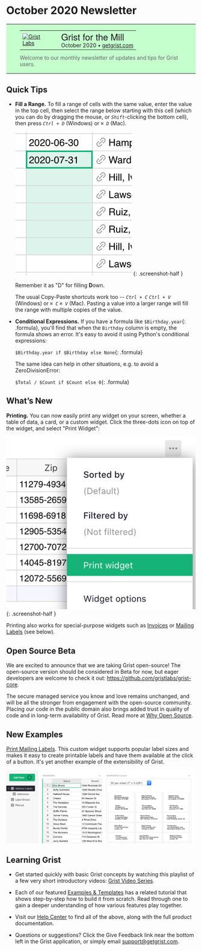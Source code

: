 # October 2020 Newsletter

<style>
  /* restore some poorly overridden defaults */
  .newsletter-header .table {
    background-color: initial;
    border: initial;
  }
  .newsletter-header .table > tbody > tr > td {
    padding: initial;
    border: initial;
    vertical-align: initial;
  }
  .newsletter-header img.header-img {
    padding: initial;
    max-width: initial;
    display: initial;
    padding: initial;
    line-height: initial;
    background-color: initial;
    border: initial;
    border-radius: initial;
    margin: initial;
  }

  /* copy newsletter styles, with a prefix for sufficient specificity */
  .newsletter-header .header {
    border: none;
    padding: 0;
    margin: 0;
  }
  .newsletter-header table > tbody > tr > td.header-image {
    width: 80px;
    padding-right: 16px;
  }
  .newsletter-header table > tbody > tr > td.header-text {
    background-color: #c4ffcd;
    padding: 16px 36px;
  }
  .newsletter-header table.header-top {
    border: none;
    padding: 0;
    margin: 0;
    width: 100%;
  }
  .header-title {
    font-family: Helvetica Neue, Helvetica, Arial, sans-serif;
    font-size: 24px;
    line-height: 28px;
  }
  .header-month {
  }
  .header-welcome {
    margin-top: 12px;
    color: #666666;
  }
</style>
<div class="newsletter-header">
<table class="header" cellpadding="0" cellspacing="0" border="0"><tr>
  <td class="header-text">
    <table class="header-top"><tr>
      <td class="header-image">
        <a href="https://www.getgrist.com">
          <img class="header-img" src="/images/newsletters/2020-10/pumpkin-logo.png" width="81" height="80" alt="Grist Labs" border="0">
        </a>
      </td>
      <td class="header-top-text">
        <div class="header-title">Grist for the Mill</div>
        <div class="header-month">October 2020
          &#8226; <a href="https://www.getgrist.com/">getgrist.com</a></div>
      </td>
    </tr></table>
    <div class="header-welcome">
      Welcome to our monthly newsletter of updates and tips for Grist users.
    </div>
  </td>
</tr></table>
</div>

## Quick Tips

- **Fill a Range.** To fill a range of cells with the same value, enter the value
  in the top cell, then select the range below starting with this cell (which you can do by dragging
  the mouse, or <code class="keys">*Shift*</code>-clicking the bottom cell), then press
  <code class="keys">*Ctrl* + *D*</code> (Windows) or <code class="keys">*⌘* *D*</code> (Mac).

    <span class="screenshot-large">*![Fill Range](../images/newsletters/2020-10/fill-range.png)*</span>
      {: .screenshot-half }

    Remember it as "D" for filling **D**own.

    The usual Copy-Paste shortcuts work too -- <code class="keys">*Ctrl* + *C*</code>
    <code class="keys">*Ctrl* + *V*</code> (Windows) or <code class="keys">*⌘* *C*</code>
    <code class="keys">*⌘* *V*</code> (Mac). Pasting a value into a larger range will fill the range
    with multiple copies of the value.

- **Conditional Expressions.** If you have a formula like `$Birthday.year`{: .formula}, you'll
  find that when the `Birthday` column is empty, the formula shows an error. It's easy to avoid it
  using Python's conditional expressions:

    `$Birthday.year if $Birthday else None`{: .formula}

    The same idea can help in other situations, e.g. to avoid a ZeroDivisionError:

    `$Total / $Count if $Count else 0`{: .formula}

## What’s New

**Printing.** You can now easily print any widget on your screen, whether a table of data, a card,
or a custom widget. Click the three-dots icon on top of the widget, and select "Print Widget":

  <span class="screenshot-large">*![Print Widget](../images/newsletters/2020-10/print-widget.png)*</span>
    {: .screenshot-half }

Printing also works for special-purpose widgets such as [Invoices](../examples/2020-08-invoices.md) or
[Mailing Labels](../examples/2020-10-print-labels.md) (see below).

## Open Source Beta

We are excited to announce that we are taking Grist open-source! The
open-source version should be considered in Beta for now, but eager developers are welcome to
check it out: <https://github.com/gristlabs/grist-core>.

The secure managed service you know and love remains unchanged, and will be all the stronger from
engagement with the open-source community. Placing our code in the public domain also brings added
trust in quality of code and in long-term availability of Grist. Read more at
[Why Open Source](https://github.com/gristlabs/grist-core#why-open-source).

## New Examples

[Print Mailing Labels](../examples/2020-10-print-labels.md). This custom widget supports popular
label sizes and makes it easy to create printable labels and have them available at
the click of a button. It's yet another example of the extensibility of Grist.

![Address Labels Page](../examples/images/2020-10-print-labels/address-labels-page.png)


## Learning Grist

- Get started quickly with basic Grist concepts by watching this playlist
  of a few very short introductory videos:
  [Grist Video Series](https://www.youtube.com/playlist?list=PL3Q9Tu1JOy_4Mq8JlcjZXEMyJY69kda44).

- Each of our featured [Examples & Templates](https://docs.getgrist.com/p/templates)
  has a related tutorial that shows step-by-step how to build it
  from scratch. Read through one to gain a deeper understanding of how
  various features play together.

- Visit our [Help Center](../index.md) to
  find all of the above, along with the full product documentation.

- Questions or suggestions? Click the
  <span class="app-menu-item"><span class="grist-icon" style="--icon: var(--icon-Feedback)"></span> Give Feedback</span>
  link near the bottom left in the Grist application, or simply email
  <support@getgrist.com>.
